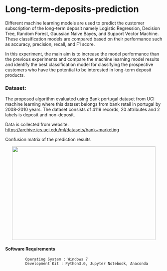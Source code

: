 # Long-term-deposits-prediction
 Different machine learning models are used to predict the customer subscription of the long-term deposit namely Logistic Regression, Decision Tree, Random Forest, Gaussian Naive Bayes, and Support Vector Machine. These classification models are compared based on their performance such as accuracy, precision, recall, and F1 score.
 
 In this experiment, the main aim is to increase the model performance than the previous experiments and compare the machine learning model results and identify the best classification model for classifying the prospective customers who have the potential to be interested in long-term deposit products.
 
### Dataset:
 
 The proposed algorithm evaluated using Bank portugal dataset from UCI machine learning where this dataset belongs from bank retail in portugal by 2008-2010 years.
 The dataset consists of 4119 records, 20 attributes and 2 labels is deposit and non-deposit.
   
 Data is collected from website.
https://archive.ics.uci.edu/ml/datasets/bank+marketing

Confusion matrix of the prediction results
<p align="center">
  <img width="460" height="300" src="user-images.githubusercontent.com/60421781/97191156-983f8900-17cc-11eb-9a92-dac4717d30f9.png">
</p>

#### Software Requirements          
             Operating System : Windows 7
             Development Kit : Python3.0, Jupyter Notebook, Anaconda
             
             

